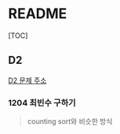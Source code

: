# README

[TOC]

## D2

[D2 문제 주소](https://swexpertacademy.com/main/code/problem/problemList.do?problemLevel=2&problemTitle=&orderBy=FIRST_REG_DATETIME&select-1=&pageSize=10&pageIndex=1)



### 1204 최빈수 구하기

> counting sort와 비슷한 방식

